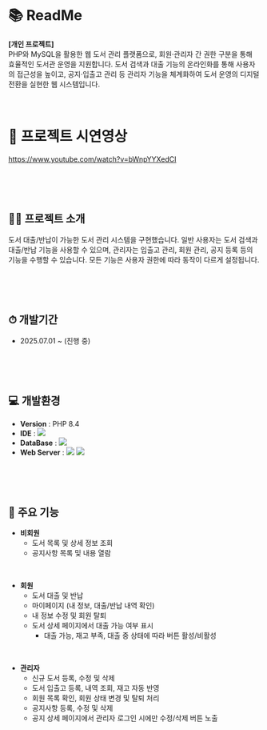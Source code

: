 # 📚 ReadMe
**[개인 프로젝트]**
<br>
PHP와 MySQL을 활용한 웹 도서 관리 플랫폼으로, 회원·관리자 간 권한 구분을 통해 효율적인 도서관 운영을 지원합니다. 도서 검색과 대출 기능의 온라인화를 통해 사용자의 접근성을 높이고, 공지·입출고 관리 등 관리자 기능을 체계화하여 도서 운영의 디지털 전환을 실현한 웹 시스템입니다.
<br><br><br>

# 🎥 프로젝트 시연영상
https://www.youtube.com/watch?v=bWnpYYXedCI

<br><br><br>

## 👨‍🏫 프로젝트 소개
도서 대출/반납이 가능한 도서 관리 시스템을 구현했습니다.
일반 사용자는 도서 검색과 대출/반납 기능을 사용할 수 있으며,
관리자는 입출고 관리, 회원 관리, 공지 등록 등의 기능을 수행할 수 있습니다.
모든 기능은 사용자 권한에 따라 동작이 다르게 설정됩니다.

<br><br><br>



## ⏱ 개발기간
- 2025.07.01 ~ (진행 중)

<br><br><br>



## 💻 개발환경
- **Version** : PHP 8.4
- **IDE** : <img src="https://img.shields.io/badge/vscode-1e97e8?style=for-the-badge&logo=vscode&logoColor=white"/>
- **DataBase** : <img src="https://img.shields.io/badge/mysql-4479A1?style=for-the-badge&logo=mysql&logoColor=white">
- **Web Server** : <img src="https://img.shields.io/badge/apache-D22128?style=for-the-badge&logo=apache&logoColor=white"> <img src="https://img.shields.io/badge/xampp-FB7A24?style=for-the-badge&logo=xampp&logoColor=white">

<br><br><br>



## 📌 주요 기능
- **비회원**
  - 도서 목록 및 상세 정보 조회
  - 공지사항 목록 및 내용 열람
    
 <br>
 
- **회원**
  - 도서 대출 및 반납
  - 마이페이지 (내 정보, 대출/반납 내역 확인)
  - 내 정보 수정 및 회원 탈퇴
  - 도서 상세 페이지에서 대출 가능 여부 표시
     - 대출 가능, 재고 부족, 대출 중 상태에 따라 버튼 활성/비활성

<br>

- **관리자**
  - 신규 도서 등록, 수정 및 삭제
  - 도서 입출고 등록, 내역 조회, 재고 자동 반영
  - 회원 목록 확인, 회원 상태 변경 및 탈퇴 처리
  - 공지사항 등록, 수정 및 삭제
  - 공지 상세 페이지에서 관리자 로그인 시에만 수정/삭제 버튼 노출




